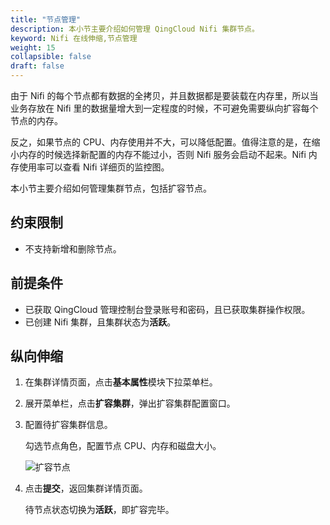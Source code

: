 ```yaml
---
title: "节点管理"
description: 本小节主要介绍如何管理 QingCloud Nifi 集群节点。 
keyword: Nifi 在线伸缩,节点管理
weight: 15
collapsible: false
draft: false
---
```


由于 Nifi 的每个节点都有数据的全拷贝，并且数据都是要装载在内存里，所以当业务存放在 Nifi 里的数据量增大到一定程度的时候，不可避免需要纵向扩容每个节点的内存。

反之，如果节点的 CPU、内存使用并不大，可以降低配置。值得注意的是，在缩小内存的时候选择新配置的内存不能过小，否则 Nifi 服务会启动不起来。Nifi 内存使用率可以查看 Nifi 详细页的监控图。

本小节主要介绍如何管理集群节点，包括扩容节点。

## 约束限制

- 不支持新增和删除节点。

## 前提条件

- 已获取 QingCloud 管理控制台登录账号和密码，且已获取集群操作权限。
- 已创建 Nifi 集群，且集群状态为**活跃**。

## 纵向伸缩

1. 在集群详情页面，点击**基本属性**模块下拉菜单栏。
2. 展开菜单栏，点击**扩容集群**，弹出扩容集群配置窗口。
3. 配置待扩容集群信息。
    
    勾选节点角色，配置节点 CPU、内存和磁盘大小。
   
    ![扩容节点](../../_images/resize.png)

4. 点击**提交**，返回集群详情页面。

   待节点状态切换为**活跃**，即扩容完毕。
